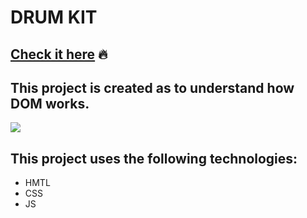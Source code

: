 # DRUM KIT 
## [Check it here]( https://sehbaz.github.io/drum-kit/) :fire:
## This project is created as to understand how DOM works.
![](https://media.giphy.com/media/h4I8mQW3FpOcDPIPUR/giphy.gif)

## This project uses the following technologies:

- HMTL
- CSS
- JS
